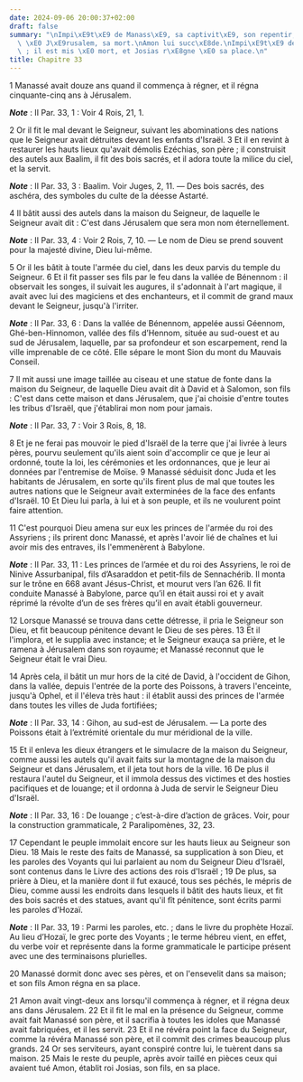 ```yaml
---
date: 2024-09-06 20:00:37+02:00
draft: false
summary: "\nImpi\xE9t\xE9 de Manass\xE9, sa captivit\xE9, son repentir, son retour\
  \ \xE0 J\xE9rusalem, sa mort.\nAmon lui succ\xE8de.\nImpi\xE9t\xE9 de ce prince\
  \ ; il est mis \xE0 mort, et Josias r\xE8gne \xE0 sa place.\n"
title: Chapitre 33
---
```





1 Manassé avait douze ans quand il commença à régner, et il régna cinquante-cinq ans à Jérusalem.

***Note*** :  II Par. 33, 1 : Voir 4 Rois, 21, 1.

2 Or il fit le mal devant le Seigneur, suivant les abominations des nations que le Seigneur avait détruites devant les enfants d'Israël. 3 Et il en revint à restaurer les hauts lieux qu'avait démolis Ezéchias, son père ; il construisit des autels aux Baalim, il fit des bois sacrés, et il adora toute la milice du ciel, et la servit.

***Note*** :  II Par. 33, 3 : Baalim. Voir Juges, 2, 11. ― Des bois sacrés, des aschéra, des symboles du culte de la déesse Astarté.

4 Il bâtit aussi des autels dans la maison du Seigneur, de laquelle le Seigneur avait dit : C'est dans Jérusalem que sera mon nom éternellement.

***Note*** :  II Par. 33, 4 : Voir 2 Rois, 7, 10. ― Le nom de Dieu se prend souvent pour la majesté divine, Dieu lui-même.

5 Or il les bâtit à toute l'armée du ciel, dans les deux parvis du temple du Seigneur. 6 Et il fit passer ses fils par le feu dans la vallée de Bénennom : il observait les songes, il suivait les augures, il s'adonnait à l'art magique, il avait avec lui des magiciens et des enchanteurs, et il commit de grand maux devant le Seigneur, jusqu'à l'irriter.

***Note*** :  II Par. 33, 6 : Dans la vallée de Bénennom, appelée aussi Géennom, Ghé-ben-Hinnomon, vallée des fils d’Hennom, située au sud-ouest et au sud de Jérusalem, laquelle, par sa profondeur et son escarpement, rend la ville imprenable de ce côté. Elle sépare le mont Sion du mont du Mauvais Conseil.

7 Il mit aussi une image taillée au ciseau et une statue de fonte dans la maison du Seigneur, de laquelle Dieu avait dit à David et à Salomon, son fils : C'est dans cette maison et dans Jérusalem, que j'ai choisie d'entre toutes les tribus d'Israël, que j'établirai mon nom pour jamais.

***Note*** :  II Par. 33, 7 : Voir 3 Rois, 8, 18.

8 Et je ne ferai pas mouvoir le pied d'Israël de la terre que j'ai livrée à leurs pères, pourvu seulement qu'ils aient soin d'accomplir ce que je leur ai ordonné, toute la loi, les cérémonies et les ordonnances, que je leur ai données par l'entremise de Moïse. 9 Manassé séduisit donc Juda et les habitants de Jérusalem, en sorte qu'ils firent plus de mal que toutes les autres nations que le Seigneur avait exterminées de la face des enfants d'Israël. 10 Et Dieu lui parla, à lui et à son peuple, et ils ne voulurent point faire attention.


11 C'est pourquoi Dieu amena sur eux les princes de l'armée du roi des Assyriens ; ils prirent donc Manassé, et après l'avoir lié de chaînes et lui avoir mis des entraves, ils l'emmenèrent à Babylone.

***Note*** :  II Par. 33, 11 : Les princes de l’armée et du roi des Assyriens, le roi de Ninive Assurbanipal, fils d’Asaraddon et petit-fils de Sennachérib. Il monta sur le trône en 668 avant Jésus-Christ, et mourut vers l’an 626. Il fit conduite Manassé à Babylone, parce qu’il en était aussi roi et y avait réprimé la révolte d’un de ses frères qu’il en avait établi gouverneur.

12 Lorsque Manassé se trouva dans cette détresse, il pria le Seigneur son Dieu, et fit beaucoup pénitence devant le Dieu de ses pères. 13 Et il l'implora, et le supplia avec instance; et le Seigneur exauça sa prière, et le ramena à Jérusalem dans son royaume; et Manassé reconnut que le Seigneur était le vrai Dieu.


14 Après cela, il bâtit un mur hors de la cité de David, à l'occident de Gihon, dans la vallée, depuis l'entrée de la porte des Poissons, à travers l'enceinte, jusqu'à Ophel, et il l'éleva très haut : il établit aussi des princes de l'armée dans toutes les villes de Juda fortifiées;

***Note*** :  II Par. 33, 14 : Gihon, au sud-est de Jérusalem. ― La porte des Poissons était à l’extrémité orientale du mur méridional de la ville.

15 Et il enleva les dieux étrangers et le simulacre de la maison du Seigneur, comme aussi les autels qu'il avait faits sur la montagne de la maison du Seigneur et dans Jérusalem, et il jeta tout hors de la ville. 16 De plus il restaura l'autel du Seigneur, et il immola dessus des victimes et des hosties pacifiques et de louange; et il ordonna à Juda de servir le Seigneur Dieu d'Israël.

***Note*** :  II Par. 33, 16 : De louange ; c’est-à-dire d’action de grâces. Voir, pour la construction grammaticale, 2 Paralipomènes, 32, 23.

17 Cependant le peuple immolait encore sur les hauts lieux au Seigneur son Dieu. 18 Mais le reste des faits de Manassé, sa supplication à son Dieu, et les paroles des Voyants qui lui parlaient au nom du Seigneur Dieu d'Israël, sont contenus dans le Livre des actions des rois d'Israël ; 19 De plus, sa prière à Dieu, et la manière dont il fut exaucé, tous ses péchés, le mépris de Dieu, comme aussi les endroits dans lesquels il bâtit des hauts lieux, et fit des bois sacrés et des statues, avant qu'il fît pénitence, sont écrits parmi les paroles d'Hozaï.

***Note*** :  II Par. 33, 19 : Parmi les paroles, etc. ; dans le livre du prophète Hozaï. Au lieu d’Hozaï, le grec porte des Voyants ; le terme hébreu vient, en effet, du verbe voir et représente dans la forme grammaticale le participe présent avec une des terminaisons plurielles.

20 Manassé dormit donc avec ses pères, et on l'ensevelit dans sa maison; et son fils Amon régna en sa place.


21 Amon avait vingt-deux ans lorsqu'il commença à régner, et il régna deux ans dans Jérusalem. 22 Et il fit le mal en la présence du Seigneur, comme avait fait Manassé son père, et il sacrifia à toutes les idoles que Manassé avait fabriquées, et il les servit. 23 Et il ne révéra point la face du Seigneur, comme la révéra Manassé son père, et il commit des crimes beaucoup plus grands. 24 Or ses serviteurs, ayant conspiré contre lui, le tuèrent dans sa maison. 25 Mais le reste du peuple, après avoir taillé en pièces ceux qui avaient tué Amon, établit roi Josias, son fils, en sa place.

